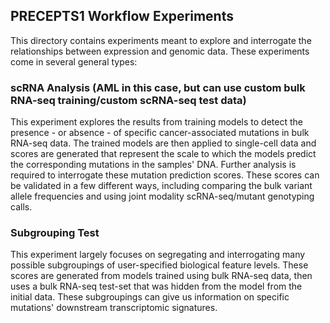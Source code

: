 PRECEPTS1 Workflow Experiments
------------------------------

This directory contains experiments meant to explore and interrogate the
relationships between expression and genomic data. These experiments come 
in several general types:


### scRNA Analysis (AML in this case, but can use custom bulk RNA-seq training/custom scRNA-seq test data) ###

This experiment explores the results from training models to detect the
presence - or absence - of specific cancer-associated mutations in bulk
RNA-seq data. The trained models are then applied to single-cell
data and scores are generated that represent the scale to which the models
predict the corresponding mutations in the samples' DNA. Further analysis
is required to interrogate these mutation prediction scores. These scores
can be validated in a few different ways, including comparing the bulk 
variant allele frequencies and using joint modality scRNA-seq/mutant 
genotyping calls.


### Subgrouping Test ###

This experiment largely focuses on segregating and interrogating many 
possible subgroupings of user-specified biological feature levels. These
scores are generated from models trained using bulk RNA-seq data, then
uses a bulk RNA-seq test-set that was hidden from the model from the 
initial data. These subgroupings can give us information on specific 
mutations' downstream transcriptomic signatures.

